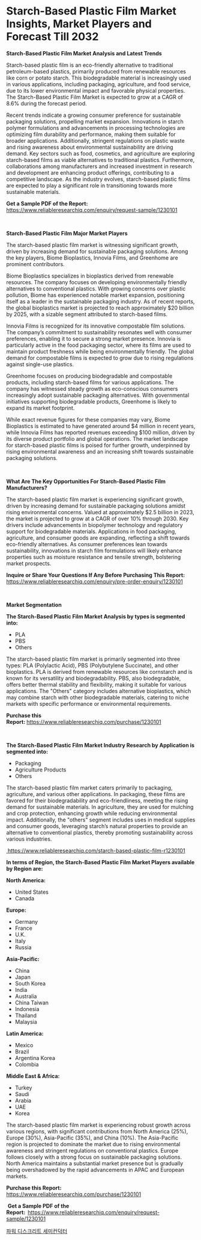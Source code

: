 <p><h1>Starch-Based Plastic Film Market Insights, Market Players and Forecast Till 2032</h1></p><p><strong>Starch-Based Plastic Film Market Analysis and Latest Trends</strong></p>
<p><p>Starch-based plastic film is an eco-friendly alternative to traditional petroleum-based plastics, primarily produced from renewable resources like corn or potato starch. This biodegradable material is increasingly used in various applications, including packaging, agriculture, and food service, due to its lower environmental impact and favorable physical properties. The Starch-Based Plastic Film Market is expected to grow at a CAGR of 8.6% during the forecast period. </p><p>Recent trends indicate a growing consumer preference for sustainable packaging solutions, propelling market expansion. Innovations in starch polymer formulations and advancements in processing technologies are optimizing film durability and performance, making them suitable for broader applications. Additionally, stringent regulations on plastic waste and rising awareness about environmental sustainability are driving demand. Key sectors such as food, cosmetics, and agriculture are exploring starch-based films as viable alternatives to traditional plastics. Furthermore, collaborations among manufacturers and increased investment in research and development are enhancing product offerings, contributing to a competitive landscape. As the industry evolves, starch-based plastic films are expected to play a significant role in transitioning towards more sustainable materials.</p></p>
<p><strong>Get a Sample PDF of the Report:&nbsp;</strong> <a href="https://www.reliableresearchiq.com/enquiry/request-sample/1230101?utm_campaign=99&utm_medium=2&utm_source=Github&utm_content=ia&utm_term=03022025&utm_id=starch-based-plastic-film">https://www.reliableresearchiq.com/enquiry/request-sample/1230101</a></p>
<p>&nbsp;</p>
<p><strong>Starch-Based Plastic Film Major Market Players</strong></p>
<p><p>The starch-based plastic film market is witnessing significant growth, driven by increasing demand for sustainable packaging solutions. Among the key players, Biome Bioplastics, Innovia Films, and Greenhome are prominent contributors.</p><p>Biome Bioplastics specializes in bioplastics derived from renewable resources. The company focuses on developing environmentally friendly alternatives to conventional plastics. With growing concerns over plastic pollution, Biome has experienced notable market expansion, positioning itself as a leader in the sustainable packaging industry. As of recent reports, the global bioplastics market is projected to reach approximately $20 billion by 2025, with a sizable segment attributed to starch-based films.</p><p>Innovia Films is recognized for its innovative compostable film solutions. The company’s commitment to sustainability resonates well with consumer preferences, enabling it to secure a strong market presence. Innovia is particularly active in the food packaging sector, where its films are used to maintain product freshness while being environmentally friendly. The global demand for compostable films is expected to grow due to rising regulations against single-use plastics.</p><p>Greenhome focuses on producing biodegradable and compostable products, including starch-based films for various applications. The company has witnessed steady growth as eco-conscious consumers increasingly adopt sustainable packaging alternatives. With governmental initiatives supporting biodegradable products, Greenhome is likely to expand its market footprint.</p><p>While exact revenue figures for these companies may vary, Biome Bioplastics is estimated to have generated around $4 million in recent years, while Innovia Films has reported revenues exceeding $100 million, driven by its diverse product portfolio and global operations. The market landscape for starch-based plastic films is poised for further growth, underpinned by rising environmental awareness and an increasing shift towards sustainable packaging solutions.</p></p>
<p>&nbsp;</p>
<p><strong>What Are The Key Opportunities For Starch-Based Plastic Film Manufacturers?</strong></p>
<p><p>The starch-based plastic film market is experiencing significant growth, driven by increasing demand for sustainable packaging solutions amidst rising environmental concerns. Valued at approximately $2.5 billion in 2023, the market is projected to grow at a CAGR of over 10% through 2030. Key drivers include advancements in biopolymer technology and regulatory support for biodegradable materials. Applications in food packaging, agriculture, and consumer goods are expanding, reflecting a shift towards eco-friendly alternatives. As consumer preferences lean towards sustainability, innovations in starch film formulations will likely enhance properties such as moisture resistance and tensile strength, bolstering market prospects.</p></p>
<p><strong>Inquire or Share Your Questions If Any Before Purchasing This Report:</strong> <a href="https://www.reliableresearchiq.com/enquiry/pre-order-enquiry/1230101?utm_campaign=99&utm_medium=2&utm_source=Github&utm_content=ia&utm_term=03022025&utm_id=starch-based-plastic-film">https://www.reliableresearchiq.com/enquiry/pre-order-enquiry/1230101</a></p>
<p>&nbsp;</p>
<p><strong>Market Segmentation</strong></p>
<p><strong>The Starch-Based Plastic Film Market Analysis by types is segmented into:</strong></p>
<p><ul><li>PLA</li><li>PBS</li><li>Others</li></ul></p>
<p><p>The starch-based plastic film market is primarily segmented into three types: PLA (Polylactic Acid), PBS (Polybutylene Succinate), and other bioplastics. PLA is derived from renewable resources like cornstarch and is known for its versatility and biodegradability. PBS, also biodegradable, offers better thermal stability and flexibility, making it suitable for various applications. The "Others" category includes alternative bioplastics, which may combine starch with other biodegradable materials, catering to niche markets with specific performance or environmental requirements.</p></p>
<p><strong>Purchase this Report:&nbsp;</strong><a href="https://www.reliableresearchiq.com/purchase/1230101?utm_campaign=99&utm_medium=2&utm_source=Github&utm_content=ia&utm_term=03022025&utm_id=starch-based-plastic-film">https://www.reliableresearchiq.com/purchase/1230101</a></p>
<p>&nbsp;</p>
<p><strong>The Starch-Based Plastic Film Market Industry Research by Application is segmented into:</strong></p>
<p><ul><li>Packaging</li><li>Agriculture Products</li><li>Others</li></ul></p>
<p><p>The starch-based plastic film market caters primarily to packaging, agriculture, and various other applications. In packaging, these films are favored for their biodegradability and eco-friendliness, meeting the rising demand for sustainable materials. In agriculture, they are used for mulching and crop protection, enhancing growth while reducing environmental impact. Additionally, the "others" segment includes uses in medical supplies and consumer goods, leveraging starch’s natural properties to provide an alternative to conventional plastics, thereby promoting sustainability across various industries.</p></p>
<p><a href="https://www.reliableresearchiq.com/starch-based-plastic-film-r1230101?utm_campaign=99&utm_medium=2&utm_source=Github&utm_content=ia&utm_term=03022025&utm_id=starch-based-plastic-film">&nbsp;https://www.reliableresearchiq.com/starch-based-plastic-film-r1230101</a></p>
<p><strong>In terms of Region, the Starch-Based Plastic Film Market Players available by Region are:</strong></p>
<p>
    <p> <strong> North America: </strong>
        <ul>
            <li>United States</li>
            <li>Canada</li>
        </ul>
        </p> 
    <p> <strong> Europe: </strong>
        <ul>
            <li>Germany</li>
            <li>France</li>
            <li>U.K.</li>
            <li>Italy</li>
            <li>Russia</li>
        </ul>
        </p> 
    <p> <strong> Asia-Pacific: </strong>
        <ul>
            <li>China</li>
            <li>Japan</li>
            <li>South Korea</li>
            <li>India</li>
            <li>Australia</li>
            <li>China Taiwan</li>
            <li>Indonesia</li>
            <li>Thailand</li>
            <li>Malaysia</li>
        </ul>
        </p> 
    <p> <strong> Latin America: </strong>
        <ul>
            <li>Mexico</li>
            <li>Brazil</li>
            <li>Argentina Korea</li>
            <li>Colombia</li>
        </ul>
        </p> 
    <p> <strong> Middle East & Africa: </strong>
        <ul>
            <li>Turkey</li>
            <li>Saudi</li>
            <li>Arabia</li>
            <li>UAE</li>
            <li>Korea</li>
        </ul>
    </p>
    </p>
<p><p>The starch-based plastic film market is experiencing robust growth across various regions, with significant contributions from North America (25%), Europe (30%), Asia-Pacific (35%), and China (10%). The Asia-Pacific region is projected to dominate the market due to rising environmental awareness and stringent regulations on conventional plastics. Europe follows closely with a strong focus on sustainable packaging solutions. North America maintains a substantial market presence but is gradually being overshadowed by the rapid advancements in APAC and European markets.</p></p>
<p><strong>Purchase this Report: </strong><a href="https://www.reliableresearchiq.com/purchase/1230101?utm_campaign=99&utm_medium=2&utm_source=Github&utm_content=ia&utm_term=03022025&utm_id=starch-based-plastic-film">https://www.reliableresearchiq.com/purchase/1230101</a></p>
<p>&nbsp;<strong>Get a Sample PDF of the Report:&nbsp;&nbsp;</strong><a href="https://www.reliableresearchiq.com/enquiry/request-sample/1230101?utm_campaign=99&utm_medium=2&utm_source=Github&utm_content=ia&utm_term=03022025&utm_id=starch-based-plastic-film">https://www.reliableresearchiq.com/enquiry/request-sample/1230101</a></p>
<p><strong></strong></p>
<p><p><a href="https://github.com/sougarounis/Market-Research-Report-List-6/blob/main/823860535259.md?utm_campaign=99&utm_medium=2&utm_source=Github&utm_content=ia&utm_term=03022025&utm_id=starch-based-plastic-film">파워 디스크리트 세미컨덕터</a></p></p>